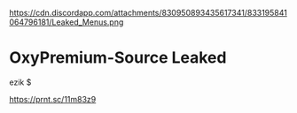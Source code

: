 https://cdn.discordapp.com/attachments/830950893435617341/833195841064796181/Leaked_Menus.png


# OxyPremium-Source Leaked
ezik $

https://prnt.sc/11m83z9
